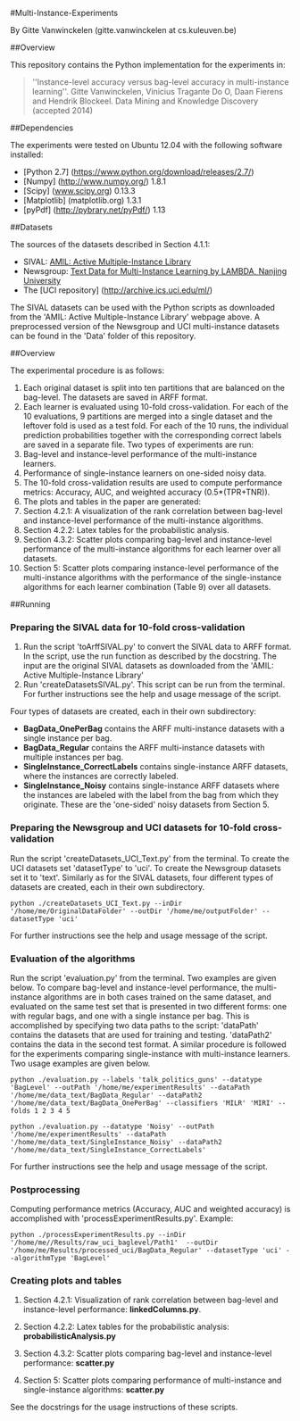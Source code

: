 #Multi-Instance-Experiments

By Gitte Vanwinckelen (gitte.vanwinckelen at cs.kuleuven.be)

##Overview

This repository contains the Python implementation for the experiments in:
>''Instance-level accuracy versus bag-level accuracy in multi-instance learning''. Gitte Vanwinckelen, Vinicius Tragante Do O, Daan Fierens and Hendrik Blockeel. Data Mining and Knowledge Discovery (accepted 2014)

##Dependencies

The experiments were tested on Ubuntu 12.04 with the following software installed:
* [Python 2.7] (https://www.python.org/download/releases/2.7/)
* [Numpy] (http://www.numpy.org/) 1.8.1
* [Scipy] (www.scipy.org) 0.13.3
* [Matplotlib] (matplotlib.org) 1.3.1
* [pyPdf] (http://pybrary.net/pyPdf/) 1.13

##Datasets

The sources of the datasets described in Section 4.1.1:
* SIVAL: [AMIL: Active Multiple-Instance Library](http://pages.cs.wisc.edu/~bsettles/amil/)
* Newsgroup: [Text Data for Multi-Instance Learning by LAMBDA, Nanjing University](http://lamda.nju.edu.cn/data_MItext.ashx)
* The [UCI repository] (http://archive.ics.uci.edu/ml/)

The SIVAL datasets can be used with the Python scripts as downloaded from the 'AMIL: Active Multiple-Instance Library' webpage above. A preprocessed version of the Newsgroup and UCI multi-instance datasets can be found in the 'Data' folder of this repository.

##Overview

The experimental procedure is as follows:
 1. Each original dataset is split into ten partitions that are balanced on the bag-level. The datasets are saved in ARFF format.
 2. Each learner is evaluated using 10-fold cross-validation. For each of the 10 evaluations, 9 partitions are merged into a single dataset and the leftover fold is used as a test fold. For each of the 10 runs, the individual prediction probabilities together with the corresponding correct labels are saved in a separate file. Two types of experiments are run:
  1. Bag-level and instance-level performance of the multi-instance learners.
  2. Performance of single-instance learners on one-sided noisy data.
 3. The 10-fold cross-validation results are used to compute performance metrics: Accuracy, AUC, and weighted accuracy (0.5*(TPR+TNR)).
 4. The plots and tables in the paper are generated:
  1. Section 4.2.1: A visualization of the rank correlation between bag-level and instance-level performance of the multi-instance algorithms.
  2. Section 4.2.2: Latex tables for the probabilistic analysis.
  3. Section 4.3.2: Scatter plots comparing bag-level and instance-level performance of the multi-instance algorithms for each learner over all datasets.
  4. Section 5: Scatter plots comparing instance-level performance of the multi-instance algorithms with the performance of the single-instance algorithms for each learner combination (Table 9) over all datasets.

##Running

### Preparing the SIVAL data for 10-fold cross-validation

 1. Run the script 'toArffSIVAL.py' to convert the SIVAL data to ARFF format. In the script, use the run function as described by the docstring. The input are the original SIVAL datasets as downloaded from the 'AMIL: Active Multiple-Instance Library'
 2. Run 'createDatasetsSIVAL.py'. This script can be run from the terminal. For further instructions see the help and usage message of the script. 

Four types of datasets are created, each in their own subdirectory:
* **BagData_OnePerBag** contains the ARFF multi-instance datasets with a single instance per bag.
* **BagData_Regular** contains the ARFF multi-instance datasets with multiple instances per bag.
* **SingleInstance_CorrectLabels** contains single-instance ARFF datasets, where the instances are correctly labeled. 
* **SingleInstance_Noisy** contains single-instance ARFF datasets where the instances are labeled with the label from the bag from which they originate. These are the 'one-sided' noisy datasets from Section 5.
 
### Preparing the Newsgroup and UCI datasets for 10-fold cross-validation

Run the script 'createDatasets_UCI_Text.py' from the terminal. To create the UCI datasets set 'datasetType' to 'uci'. To create the Newsgroup datasets set it to 'text'. Similarly as for the SIVAL datasets, four different types of datasets are created, each in their own subdirectory.

    python ./createDatasets_UCI_Text.py --inDir  '/home/me/OriginalDataFolder' --outDir '/home/me/outputFolder' --datasetType 'uci'   

For further instructions see the help and usage message of the script.

### Evaluation of the algorithms

Run the script 'evaluation.py' from the terminal. Two examples are given below. To compare bag-level and instance-level performance, the multi-instance algorithms are in both cases trained on the same dataset, and evaluated on the same test set that is presented in two different forms: one with regular bags, and one with a single instance per bag. This is accomplished by specifying two data paths to the script: 'dataPath' contains the datasets that are used for training and testing. 'dataPath2' contains the data in the second test format. A similar procedure is followed for the experiments comparing single-instance with multi-instance learners. Two usage examples are given below.

    python ./evaluation.py --labels 'talk_politics_guns' --datatype 'BagLevel' --outPath '/home/me/experimentResults' --dataPath '/home/me/data_text/BagData_Regular' --dataPath2 '/home/me/data_text/BagData_OnePerBag' --classifiers 'MILR' 'MIRI' --folds 1 2 3 4 5

    python ./evaluation.py --datatype 'Noisy' --outPath '/home/me/experimentResults' --dataPath '/home/me/data_text/SingleInstance_Noisy' --dataPath2 '/home/me/data_text/SingleInstance_CorrectLabels'

For further instructions see the help and usage message of the script.

### Postprocessing

Computing performance metrics (Accuracy, AUC and weighted accuracy) is accomplished with 'processExperimentResults.py'. Example:

    python ./processExperimentResults.py --inDir '/home/me//Results/raw_uci_baglevel/Path1'  --outDir  '/home/me/Results/processed_uci/BagData_Regular' --datasetType 'uci' --algorithmType 'BagLevel'

### Creating plots and tables

 1. Section 4.2.1: Visualization of rank correlation between bag-level and instance-level performance: **linkedColumns.py**.
 
 2. Section 4.2.2: Latex tables for the probabilistic analysis: **probabilisticAnalysis.py**
 
 3. Section 4.3.2: Scatter plots comparing bag-level and instance-level performance: **scatter.py**
 
 4. Section 5: Scatter plots comparing performance of multi-instance and single-instance algorithms: **scatter.py**

See the docstrings for the usage instructions of these scripts.
   
